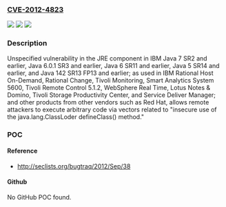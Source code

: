 ### [CVE-2012-4823](https://cve.mitre.org/cgi-bin/cvename.cgi?name=CVE-2012-4823)
![](https://img.shields.io/static/v1?label=Product&message=n%2Fa&color=blue)
![](https://img.shields.io/static/v1?label=Version&message=n%2Fa&color=blue)
![](https://img.shields.io/static/v1?label=Vulnerability&message=n%2Fa&color=brighgreen)

### Description

Unspecified vulnerability in the JRE component in IBM Java 7 SR2 and earlier, Java 6.0.1 SR3 and earlier, Java 6 SR11 and earlier, Java 5 SR14 and earlier, and Java 142 SR13 FP13 and earlier; as used in IBM Rational Host On-Demand, Rational Change, Tivoli Monitoring, Smart Analytics System 5600, Tivoli Remote Control 5.1.2, WebSphere Real Time, Lotus Notes & Domino, Tivoli Storage Productivity Center, and Service Deliver Manager; and other products from other vendors such as Red Hat, allows remote attackers to execute arbitrary code via vectors related to "insecure use of the java.lang.ClassLoder defineClass() method."

### POC

#### Reference
- http://seclists.org/bugtraq/2012/Sep/38

#### Github
No GitHub POC found.

